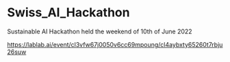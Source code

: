 # Swiss_AI_Hackathon
Sustainable AI Hackathon held the weekend of 10th of June 2022

https://lablab.ai/event/cl3vfw67j0050v6cc69mpoung/cl4aybxty65260t7rbju26suw
